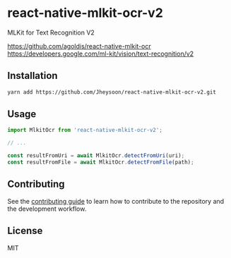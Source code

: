 # react-native-mlkit-ocr-v2

MLKit for Text Recognition V2

https://github.com/agoldis/react-native-mlkit-ocr
https://developers.google.com/ml-kit/vision/text-recognition/v2

## Installation

```sh
yarn add https://github.com/Jheysoon/react-native-mlkit-ocr-v2.git
```

## Usage

```js
import MlkitOcr from 'react-native-mlkit-ocr-v2';

// ...

const resultFromUri = await MlkitOcr.detectFromUri(uri);
const resultFromFile = await MlkitOcr.detectFromFile(path);
```

## Contributing

See the [contributing guide](CONTRIBUTING.md) to learn how to contribute to the repository and the development workflow.

## License

MIT
